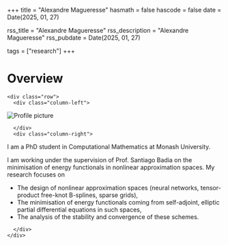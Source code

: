 +++
title = "Alexandre Magueresse"
hasmath = false
hascode = false
date = Date(2025, 01, 27)

rss_title = "Alexandre Magueresse"
rss_description = "Alexandre Magueresse"
rss_pubdate = Date(2025, 01, 27)

tags = ["research"]
+++

# Overview

~~~
<div class="row">
  <div class="column-left">
~~~
![Profile picture](/assets/profile.jpg)
~~~
  </div>
  <div class="column-right">
~~~
I am a PhD student in Computational Mathematics at Monash University.

I am working under the supervision of Prof. Santiago Badia on the minimisation of energy functionals in nonlinear approximation spaces. My research focuses on 
* The design of nonlinear approximation spaces (neural networks, tensor-product free-knot B-splines, sparse grids),
* The minimisation of energy functionals coming from self-adjoint, elliptic partial differential equations in such spaces,
* The analysis of the stability and convergence of these schemes.
~~~
  </div>
</div>
~~~
